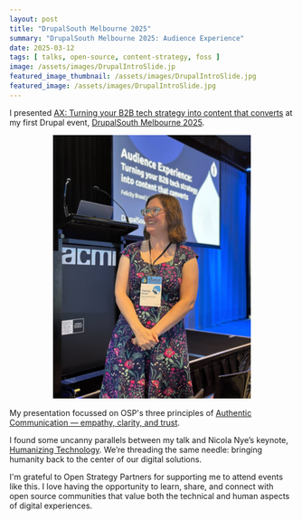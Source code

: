 ```yaml
---
layout: post
title: "DrupalSouth Melbourne 2025"
summary: "DrupalSouth Melbourne 2025: Audience Experience"
date: 2025-03-12
tags: [ talks, open-source, content-strategy, foss ]
image: /assets/images/DrupalIntroSlide.jp
featured_image_thumbnail: /assets/images/DrupalIntroSlide.jpg
featured_image: /assets/images/DrupalIntroSlide.jpg
---
```


I presented [AX: Turning your B2B tech strategy into content that converts](https://drupalsouth.org/events/drupalsouth-melbourne-2025/schedule/3493)
 at my first Drupal event, [DrupalSouth Melbourne 2025](https://drupalsouth.org/events/drupalsouth-melbourne-2025).  

<!-- blank line  <figure class="video_container"> <iframe src="https://www.youtube.com/embed/PVrHO0YaK9g" frameborder="0" allowfullscreen="true"> </iframe> </figure> <!-- blank line -->

<p align="center"><img src="/assets/images/flicstarDrupalSouth.jpg" alt="flicstar about to speak" width="350" hspace="20"/> </p>


My presentation focussed on OSP's three principles of [Authentic Communication — empathy, clarity, and trust](https://openstrategypartners.com/blog/empathy-clarity-and-trust-the-cornerstones-of-a-successful-communication-and-content-strategy/).

I found some uncanny parallels between my  talk and Nicola Nye’s keynote, [Humanizing Technology](https://drupalsouth.org/events/drupalsouth-melbourne-2025/schedule/3643). We’re threading the same needle: bringing humanity back to the center of our digital solutions.

I'm grateful to Open Strategy Partners for supporting me to attend events like this. I love having the opportunity to learn, share, and connect with open source communities that value both the technical and human aspects of digital experiences.
